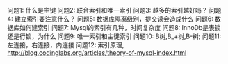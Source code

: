 问题1: 什么是主键
问题2: 联合索引和唯一索引
问题3: 越多的索引越好吗？
问题4: 建立索引要注意什么？
问题5: 数据库隔离级别，提交读会造成什么
问题6: 数据库如何建索引
问题7: Mysql的索引有几种，时间复杂度
问题8: InnoDb是表锁还是行锁，为什么
问题9: 唯一索引和主键索引
问题10: B树,B_+树,B-树;
问题11: 左连接，右连接，内连接
问题12: 索引原理, http://blog.codinglabs.org/articles/theory-of-mysql-index.html



